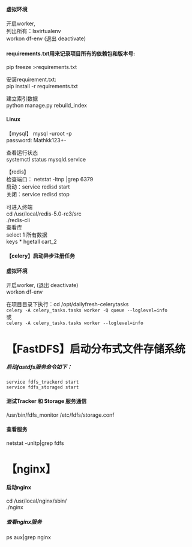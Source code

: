 
#### 虚拟环境   
开启worker,         
列出所有：lsvirtualenv    
workon df-env (退出 deactivate)     

#### requirements.txt用来记录项目所有的依赖包和版本号:     
pip freeze >requirements.txt    

安装requirement.txt:    
pip install -r requirements.txt  


建立索引数据  
python manage.py rebuild_index

#### Linux
【mysql】
mysql -uroot -p    
password: Mathkk123+-     

查看运行状态     
systemctl status mysqld.service     


【redis】    
检查端口： netstat -ltnp |grep 6379    
启动：service redisd start    
关闭：service redisd stop    

可进入终端    
cd /usr/local/redis-5.0-rc3/src    
./redis-cli    
查看库  
select 1
所有数据   
keys * hgetall cart_2



#### 【celery】启动异步注册任务
#### 虚拟环境   
开启worker,     (退出 deactivate)     
workon df-env    

在项目目录下执行：cd /opt/dailyfresh-celerytasks    
```celery -A celery_tasks.tasks worker -Q queue --loglevel=info```     
或     
```celery -A celery_tasks.tasks worker --loglevel=info ```    


# 【FastDFS】启动分布式文件存储系统
##### 启动fastdfs服务命令如下：   
```service fdfs_trackerd start```   
```service fdfs_storaged start```   

#### 测试Tracker 和 Storage 服务通信       
/usr/bin/fdfs_monitor /etc/fdfs/storage.conf     

#### 查看服务    
netstat -unltp|grep fdfs     


# 【nginx】   
#### 启动nginx   
cd /usr/local/nginx/sbin/   
./nginx   

 ##### 查看nginx服务   
ps aux|grep nginx    








